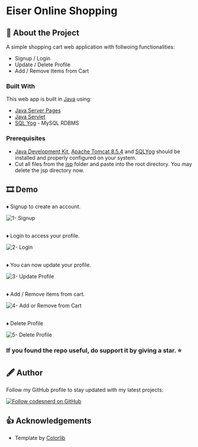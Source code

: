 # Eiser Online Shopping

## 🧾 About the Project
A simple shopping cart web application with follwoing functionalities:
* Signup / Login
* Update / Delete Profile
* Add / Remove Items from Cart

### Built With

This web app is built in [Java](https://docs.oracle.com/en/java/) using:
* [Java Server Pages](https://docs.oracle.com/javaee/5/tutorial/doc/bnagx.html)
* [Java Servlet](https://docs.oracle.com/javaee/5/tutorial/doc/bnafe.html)
* [SQL Yog](https://sqlyogkb.webyog.com/) - MySQL RDBMS

### Prerequisites
- [Java Development Kit](https://docs.oracle.com/en/java/javase/13/install/installation-jdk-microsoft-windows-platforms.html#GUID-DAF345BA-B3E7-4CF2-B87A-B6662D691840), [Apache Tomcat 8.5.4](http://tomcat.apache.org/tomcat-8.5-doc/index.html) and [SQLYog](https://webyog.com/product/sqlyog/) should be installed and properly configured on your system.
- Cut all files from the [jsp](jsp) folder and paste into the root directory. You may delete the jsp directory now.

## 🎞 Demo
♦ Signup to create an account.

![1- Signup](https://user-images.githubusercontent.com/70039999/125039595-19675380-e0b0-11eb-8a4f-34383214fc10.gif)

\
♦ Login to access your profile.

![2- Login](https://user-images.githubusercontent.com/70039999/125039625-2421e880-e0b0-11eb-9a9a-82bd3b0ceb5f.gif)

\
♦ You can now update your profile.

![3- Update Profile](https://user-images.githubusercontent.com/70039999/125039679-30a64100-e0b0-11eb-8c80-63593b4022ad.gif)

\
♦ Add / Remove items from cart.

![4- Add or Remove from Cart](https://user-images.githubusercontent.com/70039999/125042263-13bf3d00-e0b3-11eb-98ec-4f55d0a36c8f.gif)


\
♦ Delete Profile

![5- Delete Profile](https://user-images.githubusercontent.com/70039999/125042872-c8595e80-e0b3-11eb-8769-3ffe836fdc20.gif)


### If you found the repo useful, do support it by giving a star. ⭐

## 🖋 Author
Follow my GitHub profile to stay updated with my latest projects:

[![Follow codesnerd on GitHub](https://img.shields.io/badge/Connect-codesnerd-blue.svg?logo=Github&longCache=true&style=social&label=Follow)](https://github.com/codesnerd)

## 👍 Acknowledgements
* Template by [Colorlib](https://colorlib.com/)
